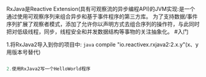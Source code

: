 RxJava是Reactive Extension(具有可观察流的异步编程API)的JVM实现:是一个通过使用可观察序列来组合异步和基于事件程序的第三方库。
为了支持数据/事件序列扩展了观察者模式，添加了允许你以声明方式去组合序列的操作符，与此同时把对低级线程，同步，线程安全和并发数据结构等事物的关注抽象化。
#入门

1.将RxJava2导入到你的项目中:
```java```
compile "io.reactivex.rxjava2:2.x.y"(x、y用版本号替代)

```java

2.使用RxJava2写一个HelloWorld程序
